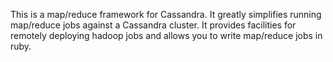 This is a map/reduce framework for Cassandra.  It greatly simplifies running map/reduce jobs against a Cassandra cluster.   It provides facilities for remotely deploying hadoop jobs and allows you to write map/reduce jobs in ruby.
